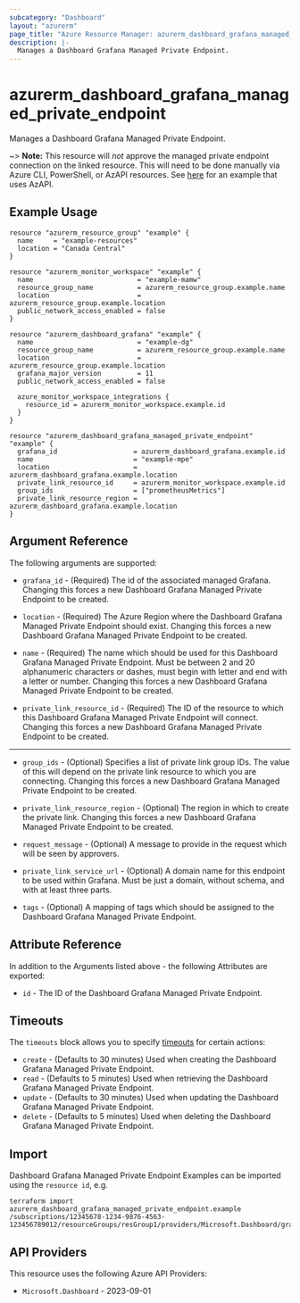 ```yaml
---
subcategory: "Dashboard"
layout: "azurerm"
page_title: "Azure Resource Manager: azurerm_dashboard_grafana_managed_private_endpoint"
description: |-
  Manages a Dashboard Grafana Managed Private Endpoint.
---
```


# azurerm_dashboard_grafana_managed_private_endpoint

Manages a Dashboard Grafana Managed Private Endpoint.

~> **Note:** This resource will _not_ approve the managed private endpoint connection on the linked resource. This will need to be done manually via Azure CLI, PowerShell, or AzAPI resources. See [here](https://github.com/hashicorp/terraform-provider-azurerm/issues/23950#issuecomment-2035109970) for an example that uses AzAPI.

## Example Usage

```hcl
resource "azurerm_resource_group" "example" {
  name     = "example-resources"
  location = "Canada Central"
}

resource "azurerm_monitor_workspace" "example" {
  name                          = "example-mamw"
  resource_group_name           = azurerm_resource_group.example.name
  location                      = azurerm_resource_group.example.location
  public_network_access_enabled = false
}

resource "azurerm_dashboard_grafana" "example" {
  name                          = "example-dg"
  resource_group_name           = azurerm_resource_group.example.name
  location                      = azurerm_resource_group.example.location
  grafana_major_version         = 11
  public_network_access_enabled = false

  azure_monitor_workspace_integrations {
    resource_id = azurerm_monitor_workspace.example.id
  }
}

resource "azurerm_dashboard_grafana_managed_private_endpoint" "example" {
  grafana_id                   = azurerm_dashboard_grafana.example.id
  name                         = "example-mpe"
  location                     = azurerm_dashboard_grafana.example.location
  private_link_resource_id     = azurerm_monitor_workspace.example.id
  group_ids                    = ["prometheusMetrics"]
  private_link_resource_region = azurerm_dashboard_grafana.example.location
}
```

## Argument Reference

The following arguments are supported:

- `grafana_id` - (Required) The id of the associated managed Grafana. Changing this forces a new Dashboard Grafana Managed Private Endpoint to be created.

- `location` - (Required) The Azure Region where the Dashboard Grafana Managed Private Endpoint should exist. Changing this forces a new Dashboard Grafana Managed Private Endpoint to be created.

- `name` - (Required) The name which should be used for this Dashboard Grafana Managed Private Endpoint. Must be between 2 and 20 alphanumeric characters or dashes, must begin with letter and end with a letter or number. Changing this forces a new Dashboard Grafana Managed Private Endpoint to be created.

- `private_link_resource_id` - (Required) The ID of the resource to which this Dashboard Grafana Managed Private Endpoint will connect. Changing this forces a new Dashboard Grafana Managed Private Endpoint to be created.

---

- `group_ids` - (Optional) Specifies a list of private link group IDs. The value of this will depend on the private link resource to which you are connecting. Changing this forces a new Dashboard Grafana Managed Private Endpoint to be created.

- `private_link_resource_region` - (Optional) The region in which to create the private link. Changing this forces a new Dashboard Grafana Managed Private Endpoint to be created.

- `request_message` - (Optional) A message to provide in the request which will be seen by approvers.

- `private_link_service_url` - (Optional) A domain name for this endpoint to be used within Grafana. Must be just a domain, without schema, and with at least three parts.

- `tags` - (Optional) A mapping of tags which should be assigned to the Dashboard Grafana Managed Private Endpoint.

## Attribute Reference

In addition to the Arguments listed above - the following Attributes are exported:

- `id` - The ID of the Dashboard Grafana Managed Private Endpoint.

## Timeouts

The `timeouts` block allows you to specify [timeouts](https://developer.hashicorp.com/terraform/language/resources/configure#define-operation-timeouts) for certain actions:

* `create` - (Defaults to 30 minutes) Used when creating the Dashboard Grafana Managed Private Endpoint.
* `read` - (Defaults to 5 minutes) Used when retrieving the Dashboard Grafana Managed Private Endpoint.
* `update` - (Defaults to 30 minutes) Used when updating the Dashboard Grafana Managed Private Endpoint.
* `delete` - (Defaults to 5 minutes) Used when deleting the Dashboard Grafana Managed Private Endpoint.

## Import

Dashboard Grafana Managed Private Endpoint Examples can be imported using the `resource id`, e.g.

```shell
terraform import azurerm_dashboard_grafana_managed_private_endpoint.example /subscriptions/12345678-1234-9876-4563-123456789012/resourceGroups/resGroup1/providers/Microsoft.Dashboard/grafana/workspace1/managedPrivateEndpoints/endpoint1
```

## API Providers
<!-- This section is generated, changes will be overwritten -->
This resource uses the following Azure API Providers:

* `Microsoft.Dashboard` - 2023-09-01
